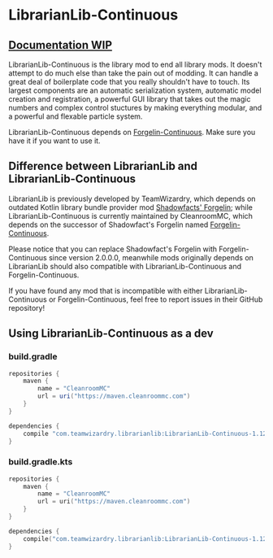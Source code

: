 # LibrarianLib-Continuous

## [Documentation WIP](https://docs.teamwizardry.com/index.php?title=Main_Page)

LibrarianLib-Continuous is the library mod to end all library mods. 
It doesn't attempt to do much else than take the pain out of modding. 
It can handle a great deal of boilerplate code that you really shouldn't have to touch. Its largest components are 
an automatic serialization system, automatic model creation and registration, a powerful GUI library that takes out 
the magic numbers and complex control stuctures by making everything modular, and a powerful and flexable particle system.

LibrarianLib-Continuous depends on [Forgelin-Continuous](https://github.com/ChAoSUnItY/Forgelin-Continuous). 
Make sure you have it if you want to use it.

## Difference between LibrarianLib and LibrarianLib-Continuous

LibrarianLib is previously developed by TeamWizardry, which depends on outdated Kotlin library bundle provider mod 
[Shadowfacts' Forgelin](https://minecraft.curseforge.com/projects/shadowfacts-forgelin); while LibrarianLib-Continuous is currently maintained by CleanroomMC, which depends on
the successor of Shadowfact's Forgelin named [Forgelin-Continuous](https://github.com/ChAoSUnItY/Forgelin-Continuous).

Please notice that you can replace Shadowfact's Forgelin with Forgelin-Continuous since version 2.0.0.0, meanwhile mods 
originally depends on LibrarianLib should also compatible with LibrarianLib-Continuous and Forgelin-Continuous.

If you have found any mod that is incompatible with either LibrarianLib-Continuous or Forgelin-Continuous, feel free to 
report issues in their GitHub repository!

## Using LibrarianLib-Continuous as a dev

### build.gradle
```groovy
repositories {
    maven {
        name = "CleanroomMC"
        url = uri("https://maven.cleanroommc.com")
    }
}

dependencies {
    compile "com.teamwizardry.librarianlib:LibrarianLib-Continuous-1.12:4.22-2.0"
}
```

### build.gradle.kts
```kt
repositories {
    maven {
        name = "CleanroomMC"
        url = uri("https://maven.cleanroommc.com")
    }
}

dependencies {
    compile("com.teamwizardry.librarianlib:LibrarianLib-Continuous-1.12:4.22-2.0")
}
```
